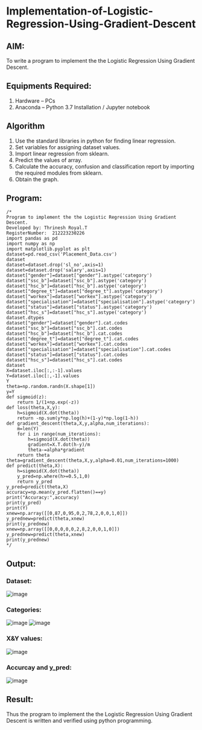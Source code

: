 # Implementation-of-Logistic-Regression-Using-Gradient-Descent

## AIM:
To write a program to implement the the Logistic Regression Using Gradient Descent.

## Equipments Required:
1. Hardware – PCs
2. Anaconda – Python 3.7 Installation / Jupyter notebook

## Algorithm
1. Use the standard libraries in python for finding linear regression.
2. Set variables for assigning dataset values.
3. Import linear regression from sklearn.
4. Predict the values of array.
5. Calculate the accuracy, confusion and classification report by importing the required modules from sklearn.
6. Obtain the graph.


## Program:
```
/*
Program to implement the the Logistic Regression Using Gradient Descent.
Developed by: Thrinesh Royal.T
RegisterNumber:  212223230226
import pandas as pd
import numpy as np
import matplotlib.pyplot as plt
dataset=pd.read_csv('Placement_Data.csv')
dataset
dataset=dataset.drop('sl_no',axis=1)
dataset=dataset.drop('salary',axis=1)
dataset["gender"]=dataset["gender"].astype('category')
dataset["ssc_b"]=dataset["ssc_b"].astype('category')
dataset["hsc_b"]=dataset["hsc_b"].astype('category')
dataset["degree_t"]=dataset["degree_t"].astype('category')
dataset["workex"]=dataset["workex"].astype('category')
dataset["specialisation"]=dataset["specialisation"].astype('category')
dataset["status"]=dataset["status"].astype('category')
dataset["hsc_s"]=dataset["hsc_s"].astype('category')
dataset.dtypes
dataset["gender"]=dataset["gender"].cat.codes
dataset["ssc_b"]=dataset["ssc_b"].cat.codes
dataset["hsc_b"]=dataset["hsc_b"].cat.codes
dataset["degree_t"]=dataset["degree_t"].cat.codes
dataset["workex"]=dataset["workex"].cat.codes
dataset["specialisation"]=dataset["specialisation"].cat.codes
dataset["status"]=dataset["status"].cat.codes
dataset["hsc_s"]=dataset["hsc_s"].cat.codes
dataset
X=dataset.iloc[:,:-1].values
Y=dataset.iloc[:,-1].values
Y
theta=np.random.randn(X.shape[1])
y=Y
def sigmoid(z):
    return 1/(1+np.exp(-z))
def loss(theta,X,y):
    h=sigmoid(X.dot(theta))
    return -np.sum(y*np.log(h)+(1-y)*np.log(1-h))
def gradient_descent(theta,X,y,alpha,num_iterations):
    m=len(Y)
    for i in range(num_iterations):
        h=sigmoid(X.dot(theta))
        gradient=X.T.dot(h-y)/m
        theta-=alpha*gradient
    return theta
theta=gradient_descent(theta,X,y,alpha=0.01,num_iterations=1000)
def predict(theta,X):
    h=sigmoid(X.dot(theta))
    y_pred=np.where(h>=0.5,1,0)
    return y_pred
y_pred=predict(theta,X)
accuracy=np.mean(y_pred.flatten()==y)
print("Accuracy:",accuracy)
print(y_pred)
print(Y)
xnew=np.array([[0,87,0,95,0,2,78,2,0,0,1,0]])
y_prednew=predict(theta,xnew)
print(y_prednew)
xnew=np.array([[0,0,0,0,0,2,8,2,0,0,1,0]])
y_prednew=predict(theta,xnew)
print(y_prednew)
*/
```

## Output:
### Dataset:
![image](https://github.com/Jeshwanthkumarpayyavula/-Implementation-of-Logistic-Regression-Using-Gradient-Descent/assets/145742402/83379170-1687-4ab3-a6d2-2ce8348e4105)
### Categories:
![image](https://github.com/Jeshwanthkumarpayyavula/-Implementation-of-Logistic-Regression-Using-Gradient-Descent/assets/145742402/05990e85-c6c2-4a0d-9d2c-f435d38cc6a7)
![image](https://github.com/Jeshwanthkumarpayyavula/-Implementation-of-Logistic-Regression-Using-Gradient-Descent/assets/145742402/f98be794-7139-46b1-a46a-cd6322599348)
### X&Y values:
![image](https://github.com/Jeshwanthkumarpayyavula/-Implementation-of-Logistic-Regression-Using-Gradient-Descent/assets/145742402/4431530a-ca5d-4300-85b2-ae5e974908e7)
### Accurcay and y_pred:
![image](https://github.com/Jeshwanthkumarpayyavula/-Implementation-of-Logistic-Regression-Using-Gradient-Descent/assets/145742402/d796f427-293a-451c-9f8e-f99e6cb386e8)






## Result:
Thus the program to implement the the Logistic Regression Using Gradient Descent is written and verified using python programming.

